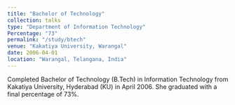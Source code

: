 ```yaml
---
title: "Bachelor of Technology"
collection: talks
type: "Department of Information Technology"
Percentage: "73"
permalink: "/study/btech"
venue: "Kakatiya University, Warangal"
date: 2006-04-01
location: "Warangal, Telangana, India"
---
```


Completed Bachelor of Technology (B.Tech) in Information Technology from Kakatiya University, Hyderabad (KU) in April 2006. She graduated with a final percentage of 73%.
